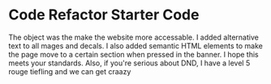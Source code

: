 # Code Refactor Starter Code
The object was the make the website more accessable. I added alternative text to all mages and decals. I also added semantic HTML elements to make the page move to a certain section when pressed in the banner.
I hope this meets your standards.
Also, if you're serious about DND, I have a level 5 rouge tiefling and we can get craazy
